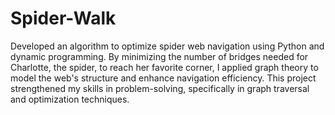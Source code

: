 # Spider-Walk
Developed an algorithm to optimize spider web navigation using Python and dynamic programming. By 
minimizing the number of bridges needed for Charlotte, the spider, to reach her favorite corner, I applied graph 
theory to model the web's structure and enhance navigation efficiency. This project strengthened my skills in 
problem-solving, specifically in graph traversal and optimization techniques.
